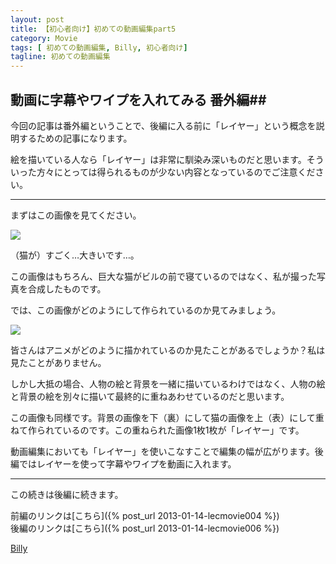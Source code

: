```yaml
---
layout: post
title: 【初心者向け】初めての動画編集part5
category: Movie
tags: [ 初めての動画編集, Billy, 初心者向け]
tagline: 初めての動画編集
---
```


## 動画に字幕やワイプを入れてみる 番外編##

今回の記事は番外編ということで、後編に入る前に「レイヤー」という概念を説明するための記事になります。

絵を描いている人なら「レイヤー」は非常に馴染み深いものだと思います。そういった方々にとっては得られるものが少ない内容となっているのでご注意ください。

---

まずはこの画像を見てください。

![](http://dl.dropbox.com/s/mwahbmm3mzoqxg4/01.PNG)

（猫が）すごく…大きいです…。

この画像はもちろん、巨大な猫がビルの前で寝ているのではなく、私が撮った写真を合成したものです。

では、この画像がどのようにして作られているのか見てみましょう。


![](http://dl.dropbox.com/s/4i0wwygeediqcrf/02.PNG)

皆さんはアニメがどのように描かれているのか見たことがあるでしょうか？私は見たことがありません。

しかし大抵の場合、人物の絵と背景を一緒に描いているわけではなく、人物の絵と背景の絵を別々に描いて最終的に重ねあわせているのだと思います。

この画像も同様です。背景の画像を下（裏）にして猫の画像を上（表）にして重ねて作られているのです。この重ねられた画像1枚1枚が「レイヤー」です。

動画編集においても「レイヤー」を使いこなすことで編集の幅が広がります。後編ではレイヤーを使って字幕やワイプを動画に入れます。

---

この続きは後編に続きます。

前編のリンクは[こちら]({% post_url 2013-01-14-lecmovie004 %})  
後編のリンクは[こちら]({% post_url 2013-01-14-lecmovie006 %})


[Billy](http://coderwall.com/herrington-beta)
